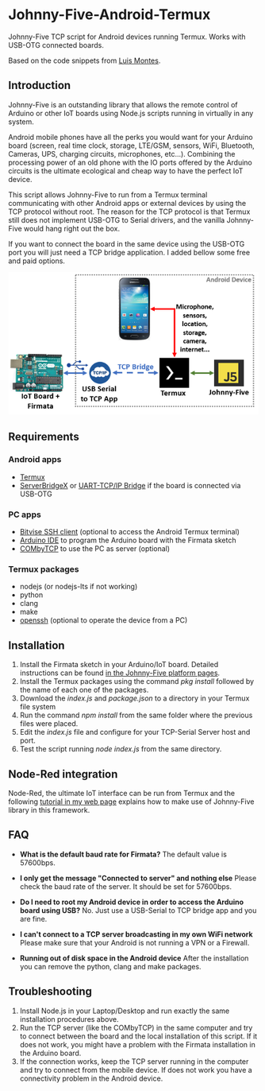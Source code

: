 # Johnny-Five-Android-Termux
 Johnny-Five TCP script for Android devices running Termux. Works with USB-OTG connected boards.

 Based on the code snippets from [Luis Montes](https://github.com/monteslu).

## Introduction

 Johnny-Five is an outstanding library that allows the remote control of Arduino or other IoT boards using Node.js scripts running in virtually in any system.

 Android mobile phones have all the perks you would want for your Arduino board (screen, real time clock, storage, LTE/GSM, sensors, WiFi, Bluetooth, Cameras, UPS, charging circuits, microphones, etc...). Combining the processing power of an old phone with the IO ports offered by the Arduino circuits is the ultimate ecological and cheap way to have the perfect IoT device.

 This script allows Johnny-Five to run from a Termux terminal communicating with other Android apps or external devices by using the TCP protocol without root. The reason for the TCP protocol is that Termux still does not implement USB-OTG to Serial drivers, and the vanilla Johnny-Five would hang right out the box.

 If you want to connect the board in the same device using the USB-OTG port you will just need a TCP bridge application. I added bellow some free and paid options.

![Image](Johnny-Five-Android-Termux.PNG) 

## Requirements

### Android apps
 * [Termux](https://termux.com/)
 * [ServerBridgeX](https://play.google.com/store/apps/details?id=com.cidtepole.serverbridge&hl=en) or [UART-TCP/IP Bridge](https://play.google.com/store/apps/details?id=com.t2techhub.iot.uarttcpbridge&hl=en) if the board is connected via USB-OTG

### PC apps
 * [Bitvise SSH client](https://www.bitvise.com/ssh-client-download) (optional to access the Android Termux terminal)
 * [Arduino IDE](https://www.arduino.cc/en/Main/Software) to program the Arduino board with the Firmata sketch
 * [COMbyTCP](https://sourceforge.net/projects/combytcp/) to use the PC as server (optional)

### Termux packages
 * nodejs (or nodejs-lts if not working)
 * python
 * clang
 * make
 * [openssh](https://wiki.termux.com/wiki/Remote_Access) (optional to operate the device from a PC)

## Installation
 1. Install the Firmata sketch in your Arduino/IoT board. Detailed instructions can be found [in the Johnny-Five platform pages](http://johnny-five.io/platform-support/).
 2. Install the Termux packages using the command *pkg install* followed by the name of each one of the packages.
 3. Download the *index.js* and *package.json* to a directory in your Termux file system
 4. Run the command *npm install* from the same folder where the previous files were placed.
 5. Edit the *index.js* file and configure for your TCP-Serial Server host and port.
 6. Test the script running *node index.js* from the same directory.

## Node-Red integration
Node-Red, the ultimate IoT interface can be run from Termux and the following [tutorial in my web page](https://www.danbp.org/p/en/node/141) explains how to make use of Johnny-Five library in this framework.

## FAQ
* **What is the default baud rate for Firmata?**
The default value is 57600bps.

* **I only get the message "Connected to server" and nothing else**
Please check the baud rate of the server. It should be set for 57600bps.

* **Do I need to root my Android device in order to access the Arduino board using USB?**
No. Just use a USB-Serial to TCP bridge app and you are fine.

* **I can't connect to a TCP server broadcasting in my own WiFi network**
Please make sure that your Android is not running a VPN or a Firewall.

* **Running out of disk space in the Android device**
After the installation you can remove the python, clang and make packages.

## Troubleshooting
1. Install Node.js in your Laptop/Desktop and run exactly the same installation procedures above.
2. Run the TCP server (like the COMbyTCP) in the same computer and try to connect between the board and the local installation of this script. If it does not work, you might have a problem with the Firmata installation in the Arduino board.
3. If the connection works, keep the TCP server running in the computer and try to connect from the mobile device. If does not work you have a connectivity problem in the Android device.
